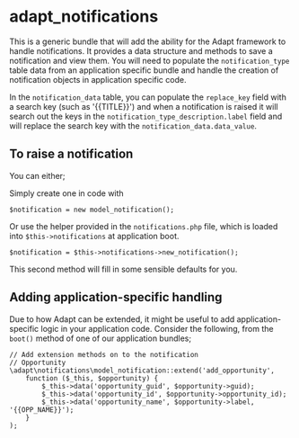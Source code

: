 # adapt_notifications

This is a generic bundle that will add the ability for the Adapt framework to handle notifications. It provides a data structure and methods to save a notification and view them. You will need to populate the `notification_type` table data from an application specific bundle and handle the creation of notification objects in application specific code. 

In the `notification_data` table, you can populate the `replace_key` field with a search key (such as '{{TITLE}}') and when a notification is raised it will search out the keys in the `notification_type_description.label` field and will replace the search key with the `notification_data.data_value`.

## To raise a notification

You can either;

Simply create one in code with

`$notification = new model_notification();`

Or use the helper provided in the `notifications.php` file, which is loaded into `$this->notifications` at application boot.

`$notification = $this->notifications->new_notification();`

This second method will fill in some sensible defaults for you.

## Adding application-specific handling

Due to how Adapt can be extended, it might be useful to add application-specific logic in your application code. Consider the following, from the `boot()` method of one of our application bundles;

    // Add extension methods on to the notification
    // Opportunity
    \adapt\notifications\model_notification::extend('add_opportunity',
        function ($_this, $opportunity) {
            $_this->data('opportunity_guid', $opportunity->guid);
            $_this->data('opportunity_id', $opportunity->opportunity_id);
            $_this->data('opportunity_name', $opportunity->label, '{{OPP_NAME}}');
        }
    );